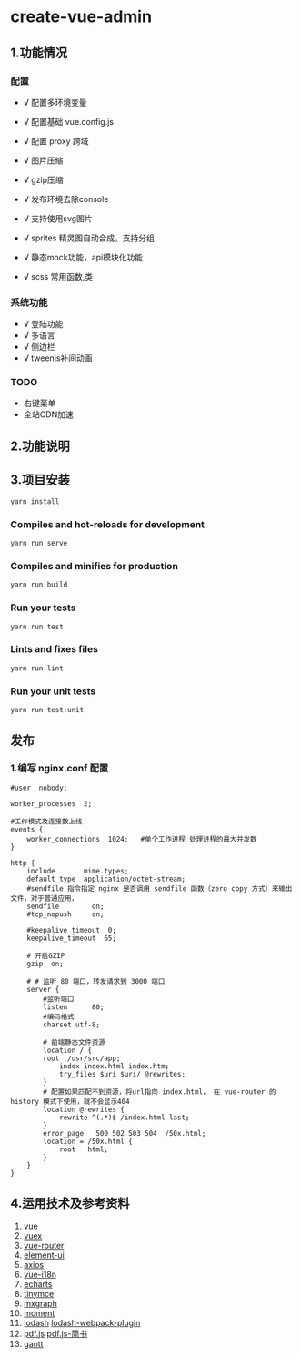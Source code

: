 # create-vue-admin
## 1.功能情况
### 配置
- √ 配置多环境变量
- √ 配置基础 vue.config.js
- √ 配置 proxy 跨域
- √ 图片压缩
- √ gzip压缩
- √ 发布环境去除console
- √ 支持使用svg图片
- √ sprites 精灵图自动合成，支持分组

- √ 静态mock功能，api模块化功能
- √ scss 常用函数,类

### 系统功能
- √ 登陆功能
- √ 多语言
- √ 侧边栏
- √ tweenjs补间动画



### TODO
- 右键菜单
- 全站CDN加速





## 2.功能说明







## 3.项目安装
```
yarn install
```

### Compiles and hot-reloads for development
```
yarn run serve
```

### Compiles and minifies for production
```
yarn run build
```

### Run your tests
```
yarn run test
```

### Lints and fixes files
```
yarn run lint
```

### Run your unit tests
```
yarn run test:unit
```



## 发布

### 1.编写 nginx.conf 配置
```
#user  nobody;

worker_processes  2;

#工作模式及连接数上线
events {
    worker_connections  1024;   #单个工作进程 处理进程的最大并发数
}

http {
    include       mime.types;
    default_type  application/octet-stream;
    #sendfile 指令指定 nginx 是否调用 sendfile 函数（zero copy 方式）来输出文件，对于普通应用，
    sendfile        on;
    #tcp_nopush     on;

    #keepalive_timeout  0;
    keepalive_timeout  65;

    # 开启GZIP
    gzip  on;

    # # 监听 80 端口，转发请求到 3000 端口
    server {
        #监听端口
        listen      80;
        #编码格式
        charset utf-8;

        # 前端静态文件资源
        location / {
	    root  /usr/src/app;
            index index.html index.htm;
            try_files $uri $uri/ @rewrites;
        }
        # 配置如果匹配不到资源，将url指向 index.html， 在 vue-router 的 history 模式下使用，就不会显示404
        location @rewrites {
            rewrite ^(.*)$ /index.html last;
        }
        error_page   500 502 503 504  /50x.html;
        location = /50x.html {
            root   html;
        }
    }
}

```







## 4.运用技术及参考资料

1. [vue](https://cn.vuejs.org/)
2. [vuex](https://vuex.vuejs.org/zh/)
3. [vue-router](https://router.vuejs.org/zh/)
4. [element-ui](http://element-cn.eleme.io/#/zh-CN)
5. [axios](https://www.kancloud.cn/yunye/axios/234845)
6. [vue-i18n](https://www.jianshu.com/p/0324115fcd4e)
7. [echarts](https://echarts.baidu.com/)
8. [tinymce](https://www.tiny.cloud/docs/quick-start/)
9. [mxgraph](https://github.com/jgraph/mxgraph)
10. [moment](http://momentjs.cn/)
11. [lodash](https://www.lodashjs.com/) [lodash-webpack-plugin](https://www.npmjs.com/package/lodash-webpack-plugin)
12. [pdf.js](https://github.com/mozilla/pdf.js/) [pdf.js-简书](https://www.jianshu.com/p/528537a8b736)
13. [gantt](https://docs.dhtmlx.com/gantt/index.html)
